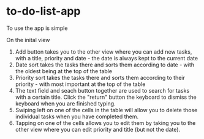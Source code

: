 # to-do-list-app

To use the app is simple

On the inital view

1. Add button takes you to the other view where you can add new tasks, with a title, priority and date - the date is always kept to the current date
2. Date sort takes the tasks there and sorts them according to date - with the oldest being at the top of the table
3. Priority sort takes the tasks there and sorts them according to their priority - with most important at the top of the table
4. The text field and seach button together are used to search for tasks with a certain title. Click the "return" button the keyboard to dismiss the keyboard when you are finished typing.
5. Swiping left on one of the cells in the table will allow you to delete those individual tasks when you have completed them.
6. Tapping on one of the cells allows you to edit them by taking you to the other view where you can edit priority and title (but not the date).
